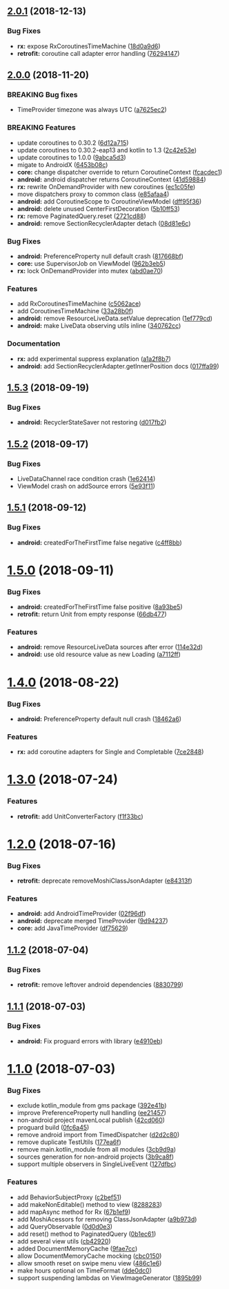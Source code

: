 ## [2.0.1](http://hydra/matejd/kotlinova/compare/v2.0.0...v2.0.1) (2018-12-13)


### Bug Fixes

* **rx:** expose RxCoroutinesTimeMachine ([18d0a9d6](http://hydra/matejd/kotlinova/commit/18d0a9d6))
* **retrofit:** coroutine call adapter error handling ([76294147](http://hydra/matejd/kotlinova/commit/76294147))


## [2.0.0](http://hydra/matejd/kotlinova/compare/v1.5.3...v2.0.0) (2018-11-20)

### BREAKING Bug fixes

* TimeProvider timezone was always UTC ([a7625ec2](http://hydra/matejd/kotlinova/commit/a7625ec2))

### BREAKING Features

* update coroutines to 0.30.2 ([6d12a715](http://hydra/matejd/kotlinova/commit/6d12a715))
* update coroutines to 0.30.2-eap13 and kotlin to 1.3 ([2c42e53e](http://hydra/matejd/kotlinova/commit/2c42e53e))
* update coroutines to 1.0.0 ([9abca5d3](http://hydra/matejd/kotlinova/commit/9abca5d3))
* migate to AndroidX ([6453b08c](http://hydra/matejd/kotlinova/commit/6453b08c))
* **core:** change dispatcher override to return CoroutineContext ([fcacdec1](http://hydra/matejd/kotlinova/commit/fcacdec1))
* **android:** android dispatcher returns CoroutineContext ([41d59884](http://hydra/matejd/kotlinova/commit/41d59884))
* **rx:** rewrite OnDemandProvider with new coroutines ([ec1c05fe](http://hydra/matejd/kotlinova/commit/ec1c05fe))
* move dispatchers proxy to common class ([e85afaa4](http://hydra/matejd/kotlinova/commit/e85afaa4))
* **android:** add CoroutineScope to CoroutineViewModel ([dff95f36](http://hydra/matejd/kotlinova/commit/dff95f36))
* **android:** delete unused CenterFirstDecoration ([5b10ff53](http://hydra/matejd/kotlinova/commit/5b10ff53))
* **rx:** remove PaginatedQuery.reset ([2721cd88](http://hydra/matejd/kotlinova/commit/2721cd88))
* **android:** remove SectionRecyclerAdapter detach ([08d81e6c](http://hydra/matejd/kotlinova/commit/08d81e6c))

### Bug Fixes

* **android:** PreferenceProperty null default crash ([817668bf](http://hydra/matejd/kotlinova/commit/817668bf))
* **core:** use SupervisorJob on ViewModel ([962b3eb5](http://hydra/matejd/kotlinova/commit/962b3eb5))
* **rx:** lock OnDemandProvider into mutex ([abd0ae70](http://hydra/matejd/kotlinova/commit/abd0ae70))

### Features

* add RxCoroutinesTimeMachine ([c5062ace](http://hydra/matejd/kotlinova/commit/c5062ace))
* add CoroutinesTimeMachine ([33a28b0f](http://hydra/matejd/kotlinova/commit/33a28b0f))
* **android:** remove ResourceLiveData.setValue deprecation ([1ef779cd](http://hydra/matejd/kotlinova/commit/1ef779cd))
* **android:** make LiveData observing utils inline ([340762cc](http://hydra/matejd/kotlinova/commit/340762cc))

### Documentation

* **rx:** add experimental suppress explanation ([a1a2f8b7](http://hydra/matejd/kotlinova/commit/a1a2f8b7))
* **android:** add SectionRecyclerAdapter.getInnerPosition docs ([017ffa99](http://hydra/matejd/kotlinova/commit/017ffa99))


## [1.5.3](http://hydra/matejd/kotlinova/compare/v1.5.2...v1.5.3) (2018-09-19)


### Bug Fixes

* **android:** RecyclerStateSaver not restoring ([d017fb2](http://hydra/matejd/kotlinova/commit/d017fb2))




## [1.5.2](http://hydra/matejd/kotlinova/compare/v1.5.1...v1.5.2) (2018-09-17)


### Bug Fixes

* LiveDataChannel race condition crash ([1e62414](http://hydra/matejd/kotlinova/commit/1e62414))
* ViewModel crash on addSource errors ([5e93f11](http://hydra/matejd/kotlinova/commit/5e93f11))




## [1.5.1](http://hydra/matejd/kotlinova/compare/v1.5.0...v1.5.1) (2018-09-12)


### Bug Fixes

* **android:** createdForTheFirstTime false negative ([c4ff8bb](http://hydra/matejd/kotlinova/commit/c4ff8bb))




# [1.5.0](http://hydra/matejd/kotlinova/compare/v1.4.0...v1.5.0) (2018-09-11)


### Bug Fixes

* **android:** createdForTheFirstTime false positive ([8a93be5](http://hydra/matejd/kotlinova/commit/8a93be5))
* **retrofit:** return Unit from empty response ([66db477](http://hydra/matejd/kotlinova/commit/66db477))


### Features

* **android:** remove ResourceLiveData sources after error ([114e32d](http://hydra/matejd/kotlinova/commit/114e32d))
* **android:** use old resource value as new Loading ([a7112ff](http://hydra/matejd/kotlinova/commit/a7112ff))




# [1.4.0](http://hydra/matejd/kotlinova/compare/v1.3.0...v1.4.0) (2018-08-22)


### Bug Fixes

* **android:** PreferenceProperty default null crash ([18462a6](http://hydra/matejd/kotlinova/commit/18462a6))


### Features

* **rx:** add coroutine adapters for Single and Completable ([7ce2848](http://hydra/matejd/kotlinova/commit/7ce2848))




# [1.3.0](http://hydra/matejd/kotlinova/compare/v1.2.0...v1.3.0) (2018-07-24)


### Features

* **retrofit:** add UnitConverterFactory ([f1f33bc](http://hydra/matejd/kotlinova/commit/f1f33bc))




# [1.2.0](http://hydra/matejd/kotlinova/compare/v1.1.2...v1.2.0) (2018-07-16)


### Bug Fixes

* **retrofit:** deprecate removeMoshiClassJsonAdapter ([e84313f](http://hydra/matejd/kotlinova/commit/e84313f))


### Features

* **android:** add AndroidTimeProvider ([02f96df](http://hydra/matejd/kotlinova/commit/02f96df))
* **android:** deprecate merged TimeProvider ([9d94237](http://hydra/matejd/kotlinova/commit/9d94237))
* **core:** add JavaTimeProvider ([df75629](http://hydra/matejd/kotlinova/commit/df75629))




## [1.1.2](http://hydra/matejd/kotlinova/compare/v1.1.1...v1.1.2) (2018-07-04)


### Bug Fixes

* **retrofit:** remove leftover android dependencies ([8830799](http://hydra/matejd/kotlinova/commit/8830799))




## [1.1.1](http://hydra/matejd/kotlinova/compare/v1.1.0...v1.1.1) (2018-07-03)


### Bug Fixes

* **android:** Fix proguard errors with library ([e4910eb](http://hydra/matejd/kotlinova/commit/e4910eb))




# [1.1.0](http://hydra/matejd/kotlinova/compare/v1.0.0...v1.1.0) (2018-07-03)


### Bug Fixes

* exclude kotlin_module from gms package ([392e41b](http://hydra/matejd/kotlinova/commit/392e41b))
* improve PreferenceProperty null handling ([ee21457](http://hydra/matejd/kotlinova/commit/ee21457))
* non-android project mavenLocal publish ([42cd060](http://hydra/matejd/kotlinova/commit/42cd060))
* proguard build ([0fc6a45](http://hydra/matejd/kotlinova/commit/0fc6a45))
* remove android import from TimedDispatcher ([d2d2c80](http://hydra/matejd/kotlinova/commit/d2d2c80))
* remove duplicate TestUtils ([177ea6f](http://hydra/matejd/kotlinova/commit/177ea6f))
* remove main.kotlin_module from all modules ([3cb9d9a](http://hydra/matejd/kotlinova/commit/3cb9d9a))
* sources generation for non-android projects ([3b9ca8f](http://hydra/matejd/kotlinova/commit/3b9ca8f))
* support multiple observers in SingleLiveEvent ([127dfbc](http://hydra/matejd/kotlinova/commit/127dfbc))


### Features

* add BehaviorSubjectProxy ([c2bef51](http://hydra/matejd/kotlinova/commit/c2bef51))
* add makeNonEditable() method to view ([8288283](http://hydra/matejd/kotlinova/commit/8288283))
* add mapAsync method for Rx ([67b1ef9](http://hydra/matejd/kotlinova/commit/67b1ef9))
* add MoshiAcessors for removing ClassJsonAdapter ([a9b973d](http://hydra/matejd/kotlinova/commit/a9b973d))
* add QueryObservable ([0d0d0e3](http://hydra/matejd/kotlinova/commit/0d0d0e3))
* add reset() method to PaginatedQuery ([0b1ec61](http://hydra/matejd/kotlinova/commit/0b1ec61))
* add several view utils ([cb42920](http://hydra/matejd/kotlinova/commit/cb42920))
* added DocumentMemoryCache ([9fae7cc](http://hydra/matejd/kotlinova/commit/9fae7cc))
* allow DocumentMemoryCache mocking ([cbc0150](http://hydra/matejd/kotlinova/commit/cbc0150))
* allow smooth reset on swipe menu view ([486c1e6](http://hydra/matejd/kotlinova/commit/486c1e6))
* make hours optional on TimeFormat ([dde0dc0](http://hydra/matejd/kotlinova/commit/dde0dc0))
* support suspending lambdas on ViewImageGenerator ([1895b99](http://hydra/matejd/kotlinova/commit/1895b99))



